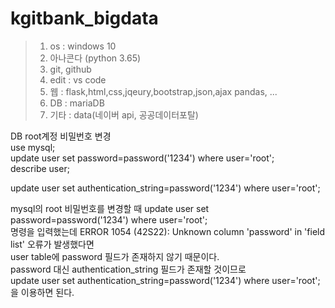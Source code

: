 # kgitbank_bigdata
> 1. os : windows 10
> 2. 아나콘다 (python 3.65)
> 3. git, github
> 4. edit : vs code
> 5. 웹 : flask,html,css,jqeury,bootstrap,json,ajax 
          pandas, ...
> 6. DB : mariaDB
> 7. 기타 : data(네이버 api, 공공데이터포탈)


DB root계정 비밀번호 변경  
use mysql;  
update user set password=password('1234') where user='root';  
describe user;  
  
update user set authentication_string=password('1234') where user='root';  
  
mysql의 root 비밀번호를 변경할 때 update user set password=password('1234') where user='root';   
명령을 입력했는데 ERROR 1054 (42S22): Unknown column 'password' in 'field list' 오류가 발생했다면   
user table에 password 필드가 존재하지 않기 때문이다.   
password 대신 authentication_string 필드가 존재할 것이므로   
update user set authentication_string=password('1234') where user='root'; 을 이용하면 된다.  
